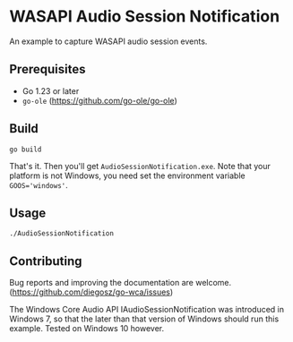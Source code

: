 # WASAPI Audio Session Notification

An example to capture WASAPI audio session events.

## Prerequisites

- Go 1.23 or later
- `go-ole` (https://github.com/go-ole/go-ole)

## Build

```console
go build
```

That's it. Then you'll get `AudioSessionNotification.exe`. Note that your platform is not Windows, you need set the environment variable `GOOS='windows'`.

## Usage

```console
./AudioSessionNotification
```

## Contributing

Bug reports and improving the documentation are welcome. (https://github.com/diegosz/go-wca/issues)

The Windows Core Audio API IAudioSessionNotification was introduced in Windows 7, so that the later than that version of Windows should run this example.
Tested on Windows 10 however.
